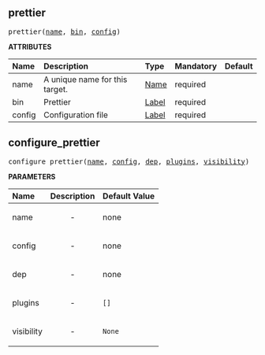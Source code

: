 <!-- Generated with Stardoc: http://skydoc.bazel.build -->

<a id="#prettier"></a>

## prettier

<pre>
prettier(<a href="#prettier-name">name</a>, <a href="#prettier-bin">bin</a>, <a href="#prettier-config">config</a>)
</pre>

**ATTRIBUTES**

| Name                               | Description                    | Type                                                               | Mandatory | Default |
| :--------------------------------- | :----------------------------- | :----------------------------------------------------------------- | :-------- | :------ |
| <a id="prettier-name"></a>name     | A unique name for this target. | <a href="https://bazel.build/docs/build-ref.html#name">Name</a>    | required  |         |
| <a id="prettier-bin"></a>bin       | Prettier                       | <a href="https://bazel.build/docs/build-ref.html#labels">Label</a> | required  |         |
| <a id="prettier-config"></a>config | Configuration file             | <a href="https://bazel.build/docs/build-ref.html#labels">Label</a> | required  |         |

<a id="#configure_prettier"></a>

## configure_prettier

<pre>
configure_prettier(<a href="#configure_prettier-name">name</a>, <a href="#configure_prettier-config">config</a>, <a href="#configure_prettier-dep">dep</a>, <a href="#configure_prettier-plugins">plugins</a>, <a href="#configure_prettier-visibility">visibility</a>)
</pre>

**PARAMETERS**

| Name                                                 | Description               | Default Value     |
| :--------------------------------------------------- | :------------------------ | :---------------- |
| <a id="configure_prettier-name"></a>name             | <p align="center"> - </p> | none              |
| <a id="configure_prettier-config"></a>config         | <p align="center"> - </p> | none              |
| <a id="configure_prettier-dep"></a>dep               | <p align="center"> - </p> | none              |
| <a id="configure_prettier-plugins"></a>plugins       | <p align="center"> - </p> | <code>[]</code>   |
| <a id="configure_prettier-visibility"></a>visibility | <p align="center"> - </p> | <code>None</code> |
